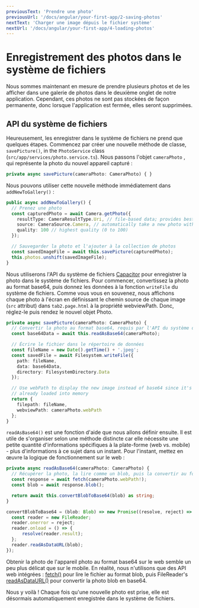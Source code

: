 ```yaml
---
previousText: 'Prendre une photo'
previousUrl: '/docs/angular/your-first-app/2-saving-photos'
nextText: 'Charger une image dépuis le fichier système'
nextUrl: '/docs/angular/your-first-app/4-loading-photos'
---
```


# Enregistrement des photos dans le système de fichiers

Nous sommes maintenant en mesure de prendre plusieurs photos et de les afficher dans une galerie de photos dans le deuxième onglet de notre application. Cependant, ces photos ne sont pas stockées de façon permanente, donc lorsque l'application est fermée, elles seront supprimées.

## API du système de fichiers

Heureusement, les enregistrer dans le système de fichiers ne prend que quelques étapes. Commencez par créer une nouvelle méthode de classe, `savePicture()`, in the `PhotoService` class (`src/app/services/photo.service.ts`). Nous passons l'objet `cameraPhoto` , qui représente la photo du nouvel appareil capturé :

```typescript
private async savePicture(cameraPhoto: CameraPhoto) { }
```

Nous pouvons utiliser cette nouvelle méthode immédiatement dans `addNewToGallery()` :

```typescript
public async addNewToGallery() {
  // Prenez une photo
  const capturedPhoto = await Camera.getPhoto({
    resultType: CameraResultType.Uri, // file-based data; provides best performance
    source: CameraSource.Camera, // automatically take a new photo with the camera
    quality: 100 // highest quality (0 to 100)
  });

  // Sauvegarder la photo et l'ajouter à la collection de photos
  const savedImageFile = await this.savePicture(capturedPhoto);
  this.photos.unshift(savedImageFile);
}
```

Nous utiliserons l'API du système de fichiers [Capacitor](https://capacitor.ionicframework.com/docs/apis/filesystem) pour enregistrer la photo dans le système de fichiers. Pour commencer, convertissez la photo au format base64, puis donnez les données à la fonction `writeFile` du système de fichiers. Comme vous vous en souvenez, nous affichons chaque photo à l'écran en définissant le chemin source de chaque image (`src` attribut) dans `tab2.page.html` à la propriété webviewPath. Donc, réglez-le puis rendez le nouvel objet Photo.

```typescript
private async savePicture(cameraPhoto: CameraPhoto) {
  // Convertir la photo au format base64, requis par l'API du système de fichiers pour sauvegarder
  const base64Data = await this.readAsBase64(cameraPhoto);

  // Écrire le fichier dans le répertoire de données
  const fileName = new Date().getTime() + '.jpeg';
  const savedFile = await Filesystem.writeFile({
    path: fileName,
    data: base64Data,
    directory: FilesystemDirectory.Data
  });

  // Use webPath to display the new image instead of base64 since it's
  // already loaded into memory
  return {
    filepath: fileName,
    webviewPath: cameraPhoto.webPath
  };
}
```

`readAsBase64()` est une fonction d'aide que nous allons définir ensuite. Il est utile de s'organiser selon une méthode distincte car elle nécessite une petite quantité d'informations spécifiques à la plate-forme (web vs. mobile) - plus d'informations à ce sujet dans un instant. Pour l'instant, mettez en œuvre la logique de fonctionnement sur le web :

```typescript
private async readAsBase64(cameraPhoto: CameraPhoto) {
  // Récupérer la photo, la lire comme un blob, puis la convertir au format base64.
  const response = await fetch(cameraPhoto.webPath!);
  const blob = await response.blob();

  return await this.convertBlobToBase64(blob) as string;  
}

convertBlobToBase64 = (blob: Blob) => new Promise((resolve, reject) => {
  const reader = new FileReader;
  reader.onerror = reject;
  reader.onload = () => {
      resolve(reader.result);
  };
  reader.readAsDataURL(blob);
});
```

Obtenir la photo de l'appareil photo au format base64 sur le web semble un peu plus délicat que sur le mobile. En réalité, nous n'utilisons que des API web intégrées : [fetch()](https://developer.mozilla.org/en-US/docs/Web/API/Fetch_API) pour lire le fichier au format blob, puis FileReader's [readAsDataURL()](https://developer.mozilla.org/en-US/docs/Web/API/FileReader/readAsDataURL) pour convertir la photo blob en base64.

Nous y voilà ! Chaque fois qu'une nouvelle photo est prise, elle est désormais automatiquement enregistrée dans le système de fichiers.

